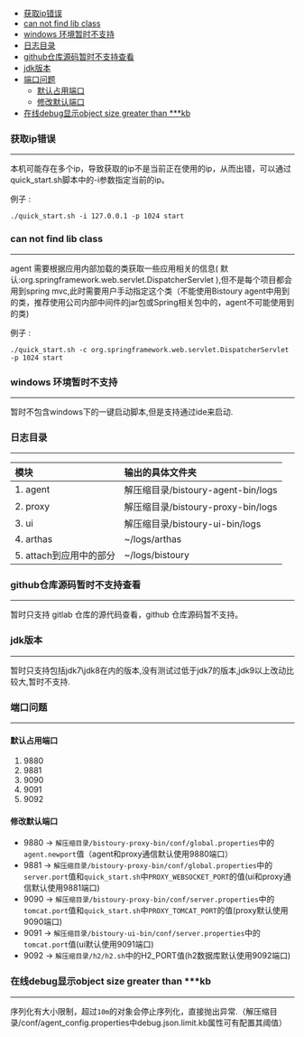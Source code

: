 * [获取ip错误](#1)
* [can not find lib class](#2)
* [windows 环境暂时不支持](#3)
* [日志目录](#4)
* [github仓库源码暂时不支持查看](#5)
* [jdk版本](#6)
* [端口问题](#7)
    * [默认占用端口](#7-1)
    * [修改默认端口](#7-2)
* [在线debug显示object size greater than ***kb](#8)

<h3 id="1">获取ip错误</h3>

---
本机可能存在多个ip，导致获取的ip不是当前正在使用的ip，从而出错，可以通过quick_start.sh脚本中的-i参数指定当前的ip。

例子 :
```
./quick_start.sh -i 127.0.0.1 -p 1024 start
```

<h3 id="2">can not find lib class</h3>

---

 agent 需要根据应用内部加载的类获取一些应用相关的信息( 默认:org.springframework.web.servlet.DispatcherServlet ),但不是每个项目都会用到spring mvc,此时需要用户手动指定这个类（不能使用Bistoury agent中用到的类，推荐使用公司内部中间件的jar包或Spring相关包中的，agent不可能使用到的类)

 例子 :
 ```
 ./quick_start.sh -c org.springframework.web.servlet.DispatcherServlet -p 1024 start
 ```

 <h3 id="3">windows 环境暂时不支持</h3>

---

暂时不包含windows下的一键启动脚本,但是支持通过ide来启动.

<h3 id="4">日志目录</h3>

---

|      模块            | 输出的具体文件夹                         |
|:---------------------|:------------------------------|
| 1. agent          | 解压缩目录/bistoury-agent-bin/logs |
| 2. proxy         | 解压缩目录/bistoury-proxy-bin/logs |
| 3. ui             | 解压缩目录/bistoury-ui-bin/logs    |
| 4. arthas         | ~/logs/arthas                 |
| 5. attach到应用中的部分 | ~/logs/bistoury               |

<h3 id="5">github仓库源码暂时不支持查看</h3>

---
暂时只支持 gitlab 仓库的源代码查看，github 仓库源码暂不支持。

<h3 id="6">jdk版本</h3>

---
暂时只支持包括jdk7\jdk8在内的版本,没有测试过低于jdk7的版本,jdk9以上改动比较大,暂时不支持.

<h3 id="7">端口问题</h3>

---
<h4 id="7-1">默认占用端口</h4>
 
1. 9880 
2. 9881 
3. 9090 
4. 9091 
5. 9092
<h4 id="7-2">修改默认端口</h4>

- 9880 -> `解压缩目录/bistoury-proxy-bin/conf/global.properties`中的`agent.newport`值（agent和proxy通信默认使用9880端口）
- 9881 -> `解压缩目录/bistoury-proxy-bin/conf/global.properties`中的`server.port`值和`quick_start.sh`中`PROXY_WEBSOCKET_PORT`的值(ui和proxy通信默认使用9881端口)
- 9090 -> `解压缩目录/bistoury-proxy-bin/conf/server.properties`中的`tomcat.port`值和`quick_start.sh`中`PROXY_TOMCAT_PORT`的值(proxy默认使用9090端口)
- 9091 -> `解压缩目录/bistoury-ui-bin/conf/server.properties`中的`tomcat.port`值(ui默认使用9091端口)
- 9092 -> `解压缩目录/h2/h2.sh`中的H2_PORT值(h2数据库默认使用9092端口)


<h3 id="8">在线debug显示object size greater than ***kb</h3>

---
序列化有大小限制，超过`10m`的对象会停止序列化，直接抛出异常.（解压缩目录/conf/agent_config.properties中debug.json.limit.kb属性可有配置其阈值）